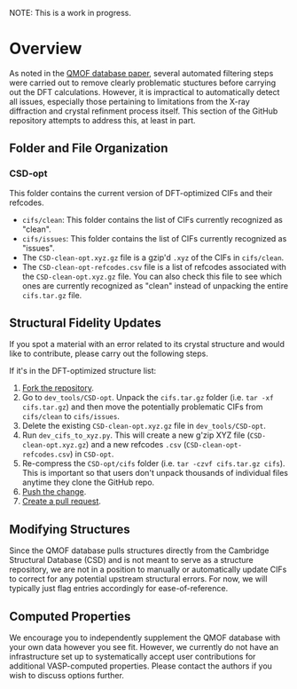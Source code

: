 NOTE: This is a work in progress.

# Overview
As noted in the [QMOF database paper](https://doi.org/10.26434/chemrxiv.13147616), several automated filtering steps were carried out to remove clearly problematic stuctures before carrying out the DFT calculations. However, it is impractical to automatically detect all issues, especially those pertaining to limitations from the X-ray diffraction and crystal refinment process itself. This section of the GitHub repository attempts to address this, at least in part.

## Folder and File Organization
### CSD-opt
This folder contains the current version of DFT-optimized CIFs and their refcodes.

- `cifs/clean`: This folder contains the list of CIFs currently recognized as "clean".
- `cifs/issues`: This folder contains the list of CIFs currently recognized as "issues".
- The `CSD-clean-opt.xyz.gz` file is a gzip'd `.xyz` of the CIFs in `cifs/clean`.
- The `CSD-clean-opt-refcodes.csv` file is a list of refcodes associated with the `CSD-clean-opt.xyz.gz` file. You can also check this file to see which ones are currently recognized as "clean" instead of unpacking the entire `cifs.tar.gz` file.


## Structural Fidelity Updates
If you spot a material with an error related to its crystal structure and would like to contribute, please carry out the following steps.

If it's in the DFT-optimized structure list:
1. [Fork the repository](https://docs.github.com/en/free-pro-team@latest/github/getting-started-with-github/fork-a-repo).
2. Go to `dev_tools/CSD-opt`. Unpack the `cifs.tar.gz` folder (i.e. `tar -xf cifs.tar.gz`) and then move the potentially problematic CIFs from `cifs/clean` to `cifs/issues`.
3. Delete the existing `CSD-clean-opt.xyz.gz` file in `dev_tools/CSD-opt`.
4. Run `dev_cifs_to_xyz.py`. This will create a new g'zip XYZ file (`CSD-clean-opt.xyz.gz`) and a new refcodes `.csv` (`CSD-clean-opt-refcodes.csv`) in `CSD-opt`.
5. Re-compress the `CSD-opt/cifs` folder (i.e. `tar -czvf cifs.tar.gz cifs`). This is important so that users don't unpack thousands of individual files anytime they clone the GitHub repo.
6. [Push the change](https://docs.github.com/en/free-pro-team@latest/desktop/contributing-and-collaborating-using-github-desktop/pushing-changes-to-github).
7. [Create a pull request](https://docs.github.com/en/free-pro-team@latest/github/collaborating-with-issues-and-pull-requests/creating-a-pull-request).

## Modifying Structures
Since the QMOF database pulls structures directly from the Cambridge Structural Database (CSD) and is not meant to serve as a structure repository, we are not in a position to manually or automatically update CIFs to correct for any potential upstream structural errors. For now, we will typically just flag entries accordingly for ease-of-reference.

## Computed Properties
We encourage you to independently supplement the QMOF database with your own data however you see fit. However, we currently do not have an infrastructure set up to systematically accept user contributions for additional VASP-computed properties. Please contact the authors if you wish to discuss options further.
